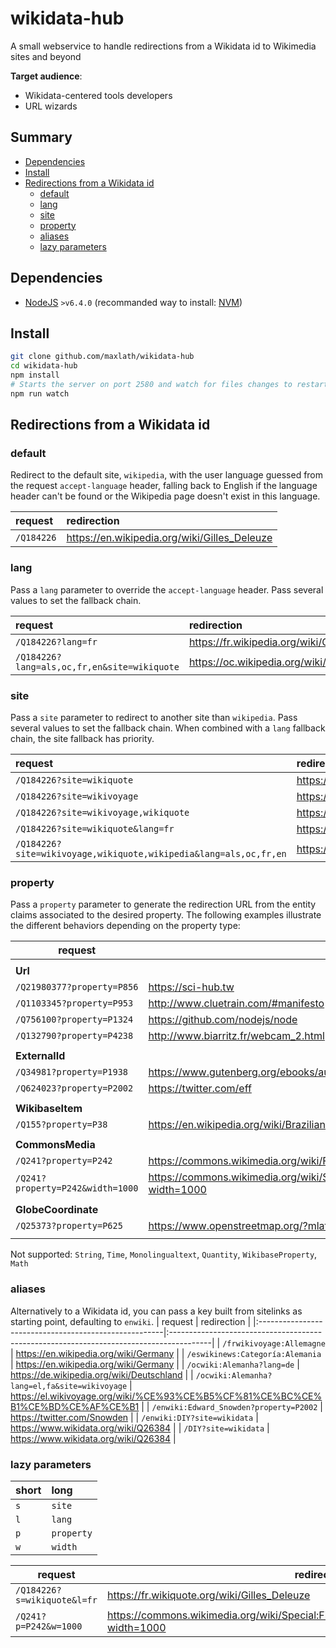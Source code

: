 # wikidata-hub

A small webservice to handle redirections from a Wikidata id to Wikimedia sites and beyond

**Target audience**:
- Wikidata-centered tools developers
- URL wizards

## Summary

<!-- START doctoc generated TOC please keep comment here to allow auto update -->
<!-- DON'T EDIT THIS SECTION, INSTEAD RE-RUN doctoc TO UPDATE -->


- [Dependencies](#dependencies)
- [Install](#install)
- [Redirections from a Wikidata id](#redirections-from-a-wikidata-id)
  - [default](#default)
  - [lang](#lang)
  - [site](#site)
  - [property](#property)
  - [aliases](#aliases)
  - [lazy parameters](#lazy-parameters)

<!-- END doctoc generated TOC please keep comment here to allow auto update -->

## Dependencies
* [NodeJS](https://nodejs.org) `>v6.4.0` (recommanded way to install: [NVM](https://github.com/creationix/nvm))

## Install
```sh
git clone github.com/maxlath/wikidata-hub
cd wikidata-hub
npm install
# Starts the server on port 2580 and watch for files changes to restart
npm run watch
```

## Redirections from a Wikidata id

### default

Redirect to the default site, `wikipedia`, with the user language guessed from the request `accept-language` header, falling back to English if the language header can't be found or the Wikipedia page doesn't exist in this language.

|  request                                    | redirection                                          |
|:--------------------------------------------|:-----------------------------------------------------|
| `/Q184226`                                  | https://en.wikipedia.org/wiki/Gilles_Deleuze         |

### lang

Pass a `lang` parameter to override the `accept-language` header. Pass several values to set the fallback chain.

|  request                                    | redirection                                          |
|:--------------------------------------------|:-----------------------------------------------------|
| `/Q184226?lang=fr`                          | https://fr.wikipedia.org/wiki/Gilles_Deleuze         |
| `/Q184226?lang=als,oc,fr,en&site=wikiquote` | https://oc.wikipedia.org/wiki/Gilles_Deleuze         |

### site

Pass a `site` parameter to redirect to another site than `wikipedia`. Pass several values to set the fallback chain. When combined with a `lang` fallback chain, the site fallback has priority.

|  request                                                           | redirection                                          |
|:-------------------------------------------------------------------|:-----------------------------------------------------|
| `/Q184226?site=wikiquote`                                          | https://en.wikiquote.org/wiki/Gilles_Deleuze         |
| `/Q184226?site=wikivoyage`                                         | https://en.wikipedia.org/wiki/Gilles_Deleuze         |
| `/Q184226?site=wikivoyage,wikiquote`                               | https://en.wikiquote.org/wiki/Gilles_Deleuze         |
| `/Q184226?site=wikiquote&lang=fr`                                  | https://fr.wikiquote.org/wiki/Gilles_Deleuze         |
| `/Q184226?site=wikivoyage,wikiquote,wikipedia&lang=als,oc,fr,en`   | https://fr.wikiquote.org/wiki/Gilles_Deleuze         |

### property

Pass a `property` parameter to generate the redirection URL from the entity claims associated to the desired property. The following examples illustrate the different behaviors depending on the property type:

|  **request**                                | **redirection**                                                                                   |
|---------------------------------------------|---------------------------------------------------------------------------------------------------|
|                                             |                                                                                                   |
| **Url**                                     |                                                                                                   |
| `/Q21980377?property=P856`                  | https://sci-hub.tw                                                                                |
| `/Q1103345?property=P953`                   | http://www.cluetrain.com/#manifesto                                                               |
| `/Q756100?property=P1324`                   | https://github.com/nodejs/node                                                                    |
| `/Q132790?property=P4238`                   | http://www.biarritz.fr/webcam_2.html                                                              |
|                                             |                                                                                                   |
| **ExternalId**                              |                                                                                                   |
| `/Q34981?property=P1938`                    | https://www.gutenberg.org/ebooks/author/35316                                                     |
| `/Q624023?property=P2002`                   | https://twitter.com/eff                                                                           |
|                                             |                                                                                                   |
| **WikibaseItem**                            |                                                                                                   |
| `/Q155?property=P38`                        | https://en.wikipedia.org/wiki/Brazilian_real                                                      |
|                                             |                                                                                                   |
| **CommonsMedia**                            |                                                                                                   |
| `/Q241?property=P242`                       | https://commons.wikimedia.org/wiki/File:Cuba_(orthographic_projection).svg                        |
| `/Q241?property=P242&width=1000`            | https://commons.wikimedia.org/wiki/Special:FilePath/Cuba_(orthographic_projection).svg?width=1000 |
|                                             |                                                                                                   |
| **GlobeCoordinate**                         |                                                                                                   |
| `/Q25373?property=P625`                     | https://www.openstreetmap.org/?mlat=35.2542&mlon=-24.2585                                         |
|                                             |                                                                                                   |

Not supported: `String`, `Time`, `Monolingualtext`, `Quantity`, `WikibaseProperty`, `Math`

### aliases

Alternatively to a Wikidata id, you can pass a key built from sitelinks as starting point, defaulting to `enwiki`.
|  request                                              | redirection                                                                             |
|:------------------------------------------------------|:----------------------------------------------------------------------------------------|
| `/frwikivoyage:Allemagne`                             | https://en.wikipedia.org/wiki/Germany                                                   |
| `/eswikinews:Categoría:Alemania`                      | https://en.wikipedia.org/wiki/Germany                                                   |
| `/ocwiki:Alemanha?lang=de`                            | https://de.wikipedia.org/wiki/Deutschland                                               |
| `/ocwiki:Alemanha?lang=el,fa&site=wikivoyage`         | https://el.wikivoyage.org/wiki/%CE%93%CE%B5%CF%81%CE%BC%CE%B1%CE%BD%CE%AF%CE%B1         |
| `/enwiki:Edward_Snowden?property=P2002`               | https://twitter.com/Snowden                                                             |
| `/enwiki:DIY?site=wikidata`                           | https://www.wikidata.org/wiki/Q26384                                                    |
| `/DIY?site=wikidata`                                  | https://www.wikidata.org/wiki/Q26384                                                    |

### lazy parameters

| short | long       |
|-------|:-----------|
| `s`   | `site`     |
| `l`   | `lang`     |
| `p`   | `property` |
| `w`   | `width`    |

|  **request**                 | **redirection**                                                                                   |
|------------------------------|---------------------------------------------------------------------------------------------------|
| `/Q184226?s=wikiquote&l=fr`  | https://fr.wikiquote.org/wiki/Gilles_Deleuze                                                      |
| `/Q241?p=P242&w=1000`        | https://commons.wikimedia.org/wiki/Special:FilePath/Cuba_(orthographic_projection).svg?width=1000 |
